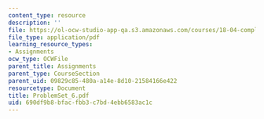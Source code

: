 ```yaml
---
content_type: resource
description: ''
file: https://ol-ocw-studio-app-qa.s3.amazonaws.com/courses/18-04-complex-variables-with-applications-fall-1999/690df9b8bfacfbb3c7bd4ebb6583ac1c_ProblemSet_6.pdf
file_type: application/pdf
learning_resource_types:
- Assignments
ocw_type: OCWFile
parent_title: Assignments
parent_type: CourseSection
parent_uid: 09829c85-480a-a14e-8d10-21584166e422
resourcetype: Document
title: ProblemSet_6.pdf
uid: 690df9b8-bfac-fbb3-c7bd-4ebb6583ac1c
---
```

